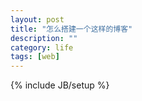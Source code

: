 ```yaml
---
layout: post
title: "怎么搭建一个这样的博客"
description: ""
category: life
tags: [web]
---
```

{% include JB/setup %}
